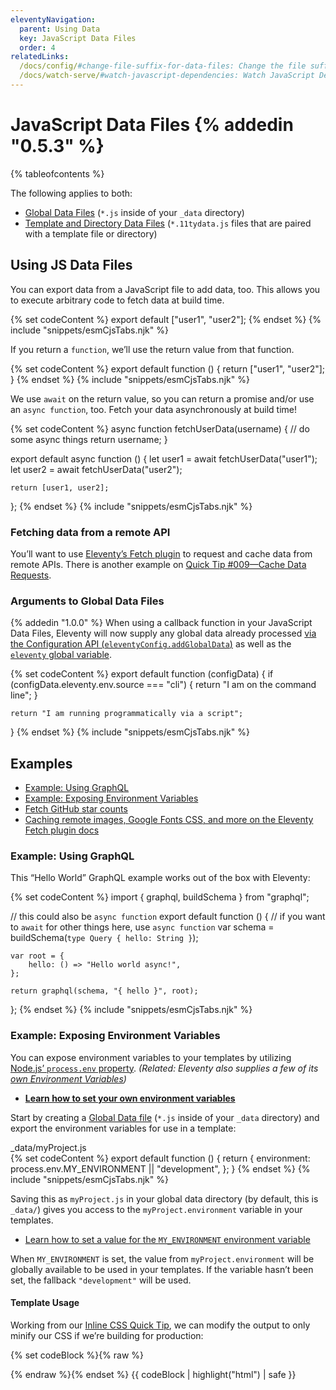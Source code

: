 ```yaml
---
eleventyNavigation:
  parent: Using Data
  key: JavaScript Data Files
  order: 4
relatedLinks:
  /docs/config/#change-file-suffix-for-data-files: Change the file suffix `.11tydata` for Data Files
  /docs/watch-serve/#watch-javascript-dependencies: Watch JavaScript Dependencies
---
```


# JavaScript Data Files {% addedin "0.5.3" %}

{% tableofcontents %}

The following applies to both:

- [Global Data Files](/docs/data-global/) (`*.js` inside of your `_data` directory)
- [Template and Directory Data Files](/docs/data-template-dir/) (`*.11tydata.js` files that are paired with a template file or directory)

## Using JS Data Files

You can export data from a JavaScript file to add data, too. This allows you to execute arbitrary code to fetch data at build time.

{% set codeContent %}
export default ["user1", "user2"];
{% endset %}
{% include "snippets/esmCjsTabs.njk" %}

If you return a `function`, we’ll use the return value from that function.

{% set codeContent %}
export default function () {
	return ["user1", "user2"];
}
{% endset %}
{% include "snippets/esmCjsTabs.njk" %}

We use `await` on the return value, so you can return a promise and/or use an `async function`, too. Fetch your data asynchronously at build time!

{% set codeContent %}
async function fetchUserData(username) {
	// do some async things
	return username;
}

export default async function () {
	let user1 = await fetchUserData("user1");
	let user2 = await fetchUserData("user2");

	return [user1, user2];
};
{% endset %}
{% include "snippets/esmCjsTabs.njk" %}

### Fetching data from a remote API

You’ll want to use [Eleventy’s Fetch plugin](/docs/plugins/fetch/) to request and cache data from remote APIs. There is another example on [Quick Tip #009—Cache Data Requests](/docs/quicktips/cache-api-requests/).

### Arguments to Global Data Files

{% addedin "1.0.0" %} When using a callback function in your JavaScript Data Files, Eleventy will now supply any global data already processed [via the Configuration API (`eleventyConfig.addGlobalData`)](/docs/data-global-custom/) as well as the [`eleventy` global variable](/docs/data-eleventy-supplied/#eleventy-variable).

{% set codeContent %}
export default function (configData) {
	if (configData.eleventy.env.source === "cli") {
		return "I am on the command line";
	}

	return "I am running programmatically via a script";
}
{% endset %}
{% include "snippets/esmCjsTabs.njk" %}

## Examples

- [Example: Using GraphQL](#example-using-graphql)
- [Example: Exposing Environment Variables](#example-exposing-environment-variables)
- [Fetch GitHub star counts](/docs/quicktips/cache-api-requests/)
- [Caching remote images, Google Fonts CSS, and more on the Eleventy Fetch plugin docs](/docs/plugins/fetch/#more-examples)

### Example: Using GraphQL

This “Hello World” GraphQL example works out of the box with Eleventy:

{% set codeContent %}
import { graphql, buildSchema } from "graphql";

// this could also be `async function`
export default function () {
	// if you want to `await` for other things here, use `async function`
	var schema = buildSchema(`type Query {
    hello: String
  }`);

	var root = {
		hello: () => "Hello world async!",
	};

	return graphql(schema, "{ hello }", root);
};
{% endset %}
{% include "snippets/esmCjsTabs.njk" %}

### Example: Exposing Environment Variables

You can expose environment variables to your templates by utilizing [Node.js’ `process.env` property](https://nodejs.org/api/process.html#process_process_env). _(Related: Eleventy also supplies a few of its [own Environment Variables](/docs/environment-vars/#eleventy-supplied))_

- [**Learn how to set your own environment variables**](/docs/environment-vars/#setting-your-own)

Start by creating a [Global Data file](/docs/data-global/) (`*.js` inside of your `_data` directory) and export the environment variables for use in a template:

<div class="codetitle codetitle-right-md">_data/myProject.js</div>
{% set codeContent %}
export default function () {
	return {
		environment: process.env.MY_ENVIRONMENT || "development",
	};
}
{% endset %}
{% include "snippets/esmCjsTabs.njk" %}

Saving this as `myProject.js` in your global data directory (by default, this is `_data/`) gives you access to the `myProject.environment` variable in your templates.

- [Learn how to set a value for the `MY_ENVIRONMENT` environment variable](/docs/environment-vars/#setting-your-own)

When `MY_ENVIRONMENT` is set, the value from `myProject.environment` will be globally available to be used in your templates. If the variable hasn’t been set, the fallback `"development"` will be used.

#### Template Usage

Working from our [Inline CSS Quick Tip](/docs/quicktips/inline-css/), we can modify the output to only minify our CSS if we’re building for production:

{% set codeBlock %}{% raw %}
<style>
{% if myProject.environment == "production" %}
	{{ css | cssmin | safe }}
{% else %}
	{{ css | safe }}
{% endif %}
</style>
{% endraw %}{% endset %}
{{ codeBlock | highlight("html") | safe }}

